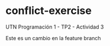 # conflict-exercise

UTN Programación 1 - TP2 - Actividad 3

Este es un cambio en la feature branch
